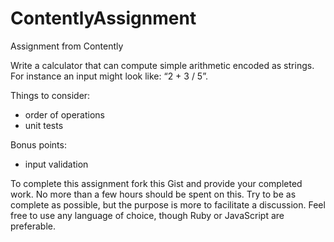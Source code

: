 # ContentlyAssignment
Assignment from Contently


Write a calculator that can compute simple arithmetic encoded as strings. For instance an input might look like: “2 + 3 / 5”.

Things to consider:
- order of operations
- unit tests

Bonus points:
 - input validation

To complete this assignment fork this Gist and provide your completed work. No more than a few hours should be spent on this. Try to be as complete as possible, but the purpose is more to facilitate a discussion. Feel free to use any language of choice, though Ruby or JavaScript are preferable.
